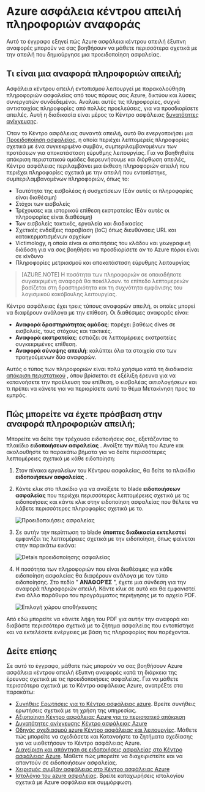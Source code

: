 <properties
   pageTitle="Azure ασφάλεια κέντρου απειλή πληροφοριών αναφοράς | Microsoft Azure"
   description="Αυτό το έγγραφο σάς βοηθά να χρησιμοποιήσετε Azure ασφάλεια κέντρου απειλή έξυπνη αναφορές κατά τη διάρκεια της έρευνας για να βρείτε περισσότερες πληροφορίες σχετικά με μια προειδοποίηση ασφαλείας."
   services="security-center"
   documentationCenter="na"
   authors="YuriDio"
   manager="swadhwa"
   editor=""/>

<tags
   ms.service="security-center"
   ms.devlang="na"
   ms.topic="hero-article"
   ms.tgt_pltfrm="na"
   ms.workload="na"
   ms.date="10/17/2016"
   ms.author="yurid"/>

# <a name="azure-security-center-threat-intelligence-report"></a>Azure ασφάλεια κέντρου απειλή πληροφοριών αναφοράς
Αυτό το έγγραφο εξηγεί πώς Azure ασφάλεια κέντρου απειλή έξυπνη αναφορές μπορούν να σας βοηθήσουν να μάθετε περισσότερα σχετικά με την απειλή που δημιούργησε μια προειδοποίηση ασφαλείας.

## <a name="what-is-a-threat-intelligence-report"></a>Τι είναι μια αναφορά πληροφοριών απειλή;
Ασφάλεια κέντρου απειλή εντοπισμού λειτουργεί με παρακολούθηση πληροφοριών ασφαλείας από τους πόρους σας Azure, δικτύου και λύσεις συνεργατών συνδεδεμένοι. Αναλύει αυτές τις πληροφορίες, συχνά αντιστοιχίας πληροφορίες από πολλές προελεύσεις, για να προσδιορίσετε απειλές. Αυτή η διαδικασία είναι μέρος το Κέντρο ασφάλειας [δυνατότητες ανίχνευσης](security-center-detection-capabilities.md). 

Όταν το Κέντρο ασφάλειας συναντά απειλή, αυτό θα ενεργοποιήσει μια [Προειδοποίηση ασφαλείας](security-center-managing-and-responding-alerts.md), η οποία περιέχει λεπτομερείς πληροφορίες σχετικά με ένα συγκεκριμένο συμβάν, συμπεριλαμβανομένων των προτάσεων για αποκατάσταση εύρυθμης λειτουργίας. Για να βοηθηθείτε απόκριση περιστατικού ομάδες διερευνήσουμε και διόρθωση απειλές, Κέντρο ασφάλειας περιλαμβάνει μια έκθεση πληροφοριών απειλή που περιέχει πληροφορίες σχετικά με την απειλή που εντοπίστηκε, συμπεριλαμβανομένων πληροφοριών, όπως το: 

- Ταυτότητα της εισβολέας ή συσχετίσεων (Εάν αυτές οι πληροφορίες είναι διαθέσιμη)
- Στόχοι των εισβολείς
- Τρέχουσες και ιστορικού επίθεση εκστρατείες (Εάν αυτές οι πληροφορίες είναι διαθέσιμη)
- Των εισβολείς τακτικές, εργαλεία και διαδικασίες
- Σχετικές ενδείξεις παραβίαση (IoC) όπως διευθύνσεις URL και κατακερματισμένων αρχείων
- Victimology, η οποία είναι οι απαιτήσεις του κλάδου και γεωγραφική διάδοση για να σας βοηθήσει να προσδιορίσετε αν το Azure πόροι είναι σε κίνδυνο
- Πληροφορίες μετριασμού και αποκατάσταση εύρυθμης λειτουργίας

>[AZURE.NOTE] Η ποσότητα των πληροφοριών σε οποιαδήποτε συγκεκριμένη αναφορά θα ποικίλλουν. το επίπεδο λεπτομερειών βασίζεται στη δραστηριότητα και τη συχνότητα εμφάνισης του λογισμικού κακόβουλης λειτουργίας.

Κέντρο ασφάλειας έχει τρεις τύπους αναφορών απειλή, οι οποίες μπορεί να διαφέρουν ανάλογα με την επίθεση. Οι διαθέσιμες αναφορές είναι:

- **Αναφορά δραστηριότητας ομάδας**: παρέχει βαθέως dives σε εισβολείς, τους στόχους και τακτικές.
- **Αναφορά εκστρατείας**: εστιάζει σε λεπτομέρειες εκστρατείες συγκεκριμένες επίθεση. 
- **Αναφορά σύνοψης απειλή**: καλύπτει όλα τα στοιχεία στο των προηγούμενων δύο αναφορών.

Αυτός ο τύπος των πληροφοριών είναι πολύ χρήσιμο κατά τη διαδικασία [απόκριση περιστατικού](security-center-incident-response.md) , όπου βρίσκεται σε εξέλιξη έρευνα για να κατανοήσετε την προέλευση του επίθεση, ο εισβολέας αιτιολογήσεων και τι πρέπει να κάνετε για να περιορίσετε αυτό το θέμα Μετακίνηση προς τα εμπρός. 

## <a name="how-to-access-the-threat-intelligence-report"></a>Πώς μπορείτε να έχετε πρόσβαση στην αναφορά πληροφοριών απειλή;

Μπορείτε να δείτε την τρέχουσα ειδοποιήσεις σας, εξετάζοντας το πλακίδιο **ειδοποιήσεων ασφαλείας** . Ανοίξτε την πύλη του Azure και ακολουθήστε τα παρακάτω βήματα για να δείτε περισσότερες λεπτομέρειες σχετικά με κάθε ειδοποίηση:

1. Στον πίνακα εργαλείων του Κέντρου ασφαλείας, θα δείτε το πλακίδιο **ειδοποιήσεων ασφαλείας** .

2. Κάντε κλικ στο πλακίδιο για να ανοίξετε το blade **ειδοποιήσεων ασφαλείας** που περιέχει περισσότερες λεπτομέρειες σχετικά με τις ειδοποιήσεις και κάντε κλικ στην ειδοποίηση ασφαλείας που θέλετε να λάβετε περισσότερες πληροφορίες σχετικά με το.

    ![Προειδοποιήσεις ασφαλείας](./media/security-center-threat-report/security-center-threat-report-fig1.png)

3. Σε αυτήν την περίπτωση το blade **ύποπτες διαδικασία εκτελεστεί** εμφανίζει τις λεπτομέρειες σχετικά με την ειδοποίηση, όπως φαίνεται στην παρακάτω εικόνα:

    ![Detais προειδοποίησης ασφαλείας](./media/security-center-threat-report/security-center-threat-report-fig2.png)

4.  Η ποσότητα των πληροφοριών που είναι διαθέσιμες για κάθε ειδοποίηση ασφαλείας θα διαφέρουν ανάλογα με τον τύπο ειδοποίησης. Στο πεδίο " **ΑΝΑΦΟΡΈΣ** ", έχετε μια σύνδεση για την αναφορά πληροφοριών απειλή. Κάντε κλικ σε αυτό και θα εμφανιστεί ένα άλλο παράθυρο του προγράμματος περιήγησης με το αρχείο PDF.

    ![Επιλογή χώρου αποθήκευσης](./media/security-center-threat-report/security-center-threat-report-fig3.png)

Από εδώ μπορείτε να κάνετε λήψη του PDF για αυτήν την αναφορά και διαβάστε περισσότερα σχετικά με το ζήτημα ασφαλείας που εντοπίστηκε και να εκτελέσετε ενέργειες με βάση τις πληροφορίες που παρέχονται.

## <a name="see-also"></a>Δείτε επίσης

Σε αυτό το έγγραφο, μάθατε πώς μπορούν να σας βοηθήσουν Azure ασφάλεια κέντρου απειλή έξυπνη αναφορές κατά τη διάρκεια της έρευνας σχετικά με τις προειδοποιήσεις ασφαλείας. Για να μάθετε περισσότερα σχετικά με το Κέντρο ασφάλειας Azure, ανατρέξτε στα παρακάτω:

- [Συνήθεις Ερωτήσεις για το Κέντρο ασφάλειας azure](security-center-faq.md). Βρείτε συνήθεις ερωτήσεις σχετικά με τη χρήση της υπηρεσίας.
- [Αξιοποίηση Κέντρο ασφάλειας Azure για το περιστατικό απόκριση](security-center-incident-response.md)
- [Δυνατότητες ανίχνευσης Κέντρο ασφάλειας Azure](security-center-detection-capabilities.md)
- [Οδηγός σχεδιασμού azure Κέντρο ασφάλειας και λειτουργίες](security-center-planning-and-operations-guide.md). Μάθετε πώς μπορείτε να σχεδιάσετε και Κατανοήστε τα ζητήματα σχεδίασης για να υιοθετήσουν το Κέντρο ασφάλειας Azure.
- [Διαχείριση και απάντηση σε ειδοποιήσεις ασφαλείας στο Κέντρο ασφάλειας Azure](security-center-managing-and-responding-alerts.md). Μάθετε πώς μπορείτε να διαχειριστείτε και να απαντούν σε ειδοποιήσεων ασφαλείας.
- [Χειρισμός συμβάν ασφάλειας στο Κέντρο ασφάλειας Azure](security-center-incident.md)
- [Ιστολόγιο του azure ασφαλείας](http://blogs.msdn.com/b/azuresecurity/). Βρείτε καταχωρήσεις ιστολογίου σχετικά με Azure ασφάλεια και συμμόρφωση.
